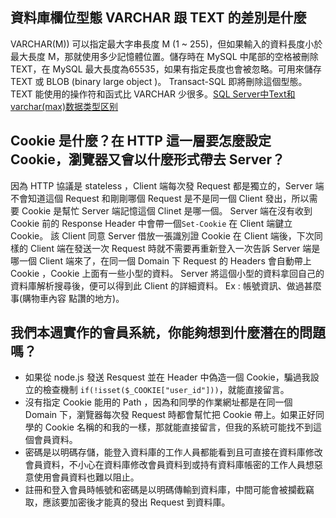 ## 資料庫欄位型態 VARCHAR 跟 TEXT 的差別是什麼
VARCHAR(M)) 可以指定最大字串長度 M (1 ~ 255)，但如果輸入的資料長度小於最大長度 M，那就使用多少記憶體位置。儲存時在 MySQL 中尾部的空格被刪除 
TEXT，在 MySQL 最大長度為65535，如果有指定長度也會被忽略。可用來儲存 TEXT 或 BLOB (binary large object )。 Transact-SQL 即將刪除這個型態。
TEXT 能使用的操作符和函式比 VARCHAR 少很多。[SQL Server中Text和varchar(max)数据类型区别](https://www.cnblogs.com/jhxk/articles/1633578.html)

## Cookie 是什麼？在 HTTP 這一層要怎麼設定 Cookie，瀏覽器又會以什麼形式帶去 Server？
因為 HTTP 協議是 stateless ，Client 端每次發 Request 都是獨立的，Server 端不會知道這個 Request 和剛剛哪個 Request 是不是同一個 Client 發出，所以需要 Cookie 是幫忙 Server 端記憶這個 Clinet 是哪一個。 Server 端在沒有收到 Cookie 前的 Response Header 中會帶一個`Set-Cookie` 在 Client 端鍵立 Cookie。 該 Client 同意 Server 借放一張識別證 Cookie 在 Client 端後，下次同樣的 Client 端在發送一次 Request 時就不需要再重新登入一次告訴 Server 端是哪一個 Client 端來了，在同一個 Domain 下 Request 的 Headers 會自動帶上 Cookie ，Cookie 上面有一些小型的資料。 Server 將這個小型的資料拿回自己的資料庫解析搜尋後，便可以得到此 Client 的詳細資料。 Ex : 帳號資訊、做過甚麼事(購物車內容 點讚的地方)。 



## 我們本週實作的會員系統，你能夠想到什麼潛在的問題嗎？
- 如果從 node.js 發送 Resquest 並在 Header  中偽造一個 Cookie，騙過我設立的檢查機制 `if(!isset($_COOKIE["user_id"]))`，就能直接留言。
- 沒有指定 Cookie 能用的 Path ，因為和同學的作業網址都是在同一個 Domain 下，瀏覽器每次發 Request 時都會幫忙把 Cookie 帶上。如果正好同學的 Cookie 名稱的和我的一樣，那就能直接留言，但我的系統可能找不到這個會員資料。
- 密碼是以明碼存儲，能登入資料庫的工作人員都能看到且可直接在資料庫修改會員資料，不小心在資料庫修改會員資料到或持有資料庫帳密的工作人員想惡意使用會員資料也難以阻止。
- 註冊和登入會員時帳號和密碼是以明碼傳輸到資料庫，中間可能會被攔截竊取，應該要加密後才能真的發出 Request 到資料庫。

